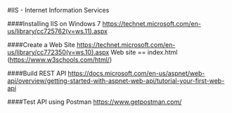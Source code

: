 #IIS - Internet Information Services

####Installing IIS on Windows 7
https://technet.microsoft.com/en-us/library/cc725762(v=ws.11).aspx

####Create a Web Site
https://technet.microsoft.com/en-us/library/cc772350(v=ws.10).aspx
Web site == index.html (https://www.w3schools.com/html/)

####Build REST API
https://docs.microsoft.com/en-us/aspnet/web-api/overview/getting-started-with-aspnet-web-api/tutorial-your-first-web-api


####Test API using Postman
https://www.getpostman.com/
